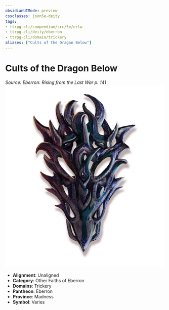 ```yaml
---
obsidianUIMode: preview
cssclasses: json5e-deity
tags:
- ttrpg-cli/compendium/src/5e/erlw
- ttrpg-cli/deity/eberron
- ttrpg-cli/domain/trickery
aliases: ["Cults of the Dragon Below"]
---
```

# Cults of the Dragon Below
*Source: Eberron: Rising from the Last War p. 141* 
![](Misc%20Files/CLI/compendium/deities/img/erlw-cults-of-khyber.webp#symbol)

- **Alignment**: Unaligned
- **Category**: Other Faiths of Eberron
- **Domains**: Trickery
- **Pantheon**: Eberron
- **Province**: Madness
- **Symbol**: Varies